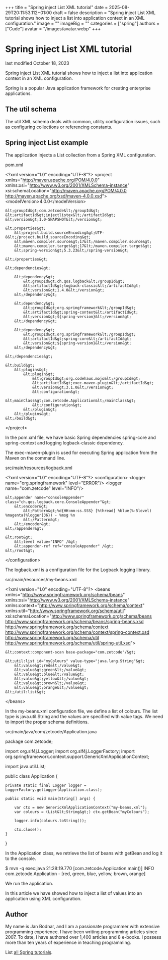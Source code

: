 +++
title = "Spring inject List XML tutorial"
date = 2025-08-29T20:11:53.112+01:00
draft = false
description = "Spring inject List XML tutorial shows how to inject a list into application context in an XML configuration."
image = ""
imageBig = ""
categories = ["spring"]
authors = ["Cude"]
avatar = "/images/avatar.webp"
+++

# Spring inject List XML tutorial

last modified October 18, 2023

Spring inject List XML tutorial shows how to inject a list into application 
context in an XML configuration.

Spring is a popular Java application framework for creating enterprise
applications. 

## The util schema

The util XML schema deals with common, utility configuration issues, such 
as configuring collections or referencing constants.

## Spring inject List example

The application injects a List collection from a Spring XML configuration.

pom.xml
  

&lt;?xml version="1.0" encoding="UTF-8"?&gt;
&lt;project xmlns="http://maven.apache.org/POM/4.0.0"
            xmlns:xsi="http://www.w3.org/2001/XMLSchema-instance"
            xsi:schemaLocation="http://maven.apache.org/POM/4.0.0
            http://maven.apache.org/xsd/maven-4.0.0.xsd"&gt;
    &lt;modelVersion&gt;4.0.0&lt;/modelVersion&gt;

    &lt;groupId&gt;com.zetcode&lt;/groupId&gt;
    &lt;artifactId&gt;injectlistex&lt;/artifactId&gt;
    &lt;version&gt;1.0-SNAPSHOT&lt;/version&gt;

    &lt;properties&gt;
        &lt;project.build.sourceEncoding&gt;UTF-8&lt;/project.build.sourceEncoding&gt;
        &lt;maven.compiler.source&gt;17&lt;/maven.compiler.source&gt;
        &lt;maven.compiler.target&gt;17&lt;/maven.compiler.target&gt;
        &lt;spring-version&gt;5.3.23&lt;/spring-version&gt;

    &lt;/properties&gt;

    &lt;dependencies&gt;

        &lt;dependency&gt;
            &lt;groupId&gt;ch.qos.logback&lt;/groupId&gt;
            &lt;artifactId&gt;logback-classic&lt;/artifactId&gt;
            &lt;version&gt;1.4.0&lt;/version&gt;
        &lt;/dependency&gt;

        &lt;dependency&gt;
            &lt;groupId&gt;org.springframework&lt;/groupId&gt;
            &lt;artifactId&gt;spring-context&lt;/artifactId&gt;
            &lt;version&gt;${spring-version}&lt;/version&gt;
        &lt;/dependency&gt;

        &lt;dependency&gt;
            &lt;groupId&gt;org.springframework&lt;/groupId&gt;
            &lt;artifactId&gt;spring-core&lt;/artifactId&gt;
            &lt;version&gt;${spring-version}&lt;/version&gt;
        &lt;/dependency&gt;
        
    &lt;/dependencies&gt;

    &lt;build&gt;
        &lt;plugins&gt;
            &lt;plugin&gt;
                &lt;groupId&gt;org.codehaus.mojo&lt;/groupId&gt;
                &lt;artifactId&gt;exec-maven-plugin&lt;/artifactId&gt;
                &lt;version&gt;3.1.0&lt;/version&gt;
                &lt;configuration&gt;
                    &lt;mainClass&gt;com.zetcode.Application&lt;/mainClass&gt;
                &lt;/configuration&gt;
            &lt;/plugin&gt;
        &lt;/plugins&gt;
    &lt;/build&gt;

&lt;/project&gt;

In the pom.xml file, we have basic Spring dependencies spring-core
and spring-context and logging logback-classic dependency.

The exec-maven-plugin is used for executing Spring application from the
Maven on the command line.

src/main/resources/logback.xml
  

&lt;?xml version="1.0" encoding="UTF-8"?&gt;
&lt;configuration&gt;
    &lt;logger name="org.springframework" level="ERROR"/&gt;
    &lt;logger name="com.zetcode" level="INFO"/&gt;

    &lt;appender name="consoleAppender" class="ch.qos.logback.core.ConsoleAppender"&gt;
        &lt;encoder&gt;
            &lt;Pattern&gt;%d{HH:mm:ss.SSS} [%thread] %blue(%-5level) %magenta(%logger{36}) - %msg %n
            &lt;/Pattern&gt;
        &lt;/encoder&gt;
    &lt;/appender&gt;

    &lt;root&gt;
        &lt;level value="INFO" /&gt;
        &lt;appender-ref ref="consoleAppender" /&gt;
    &lt;/root&gt;
&lt;/configuration&gt;

The logback.xml is a configuration file for the Logback logging library.

src/main/resources/my-beans.xml
  

&lt;?xml version="1.0" encoding="UTF-8"?&gt;
&lt;beans xmlns="http://www.springframework.org/schema/beans"
        xmlns:xsi="http://www.w3.org/2001/XMLSchema-instance"
        xmlns:context="http://www.springframework.org/schema/context"
        xmlns:util="http://www.springframework.org/schema/util"
        xsi:schemaLocation="http://www.springframework.org/schema/beans
            http://www.springframework.org/schema/beans/spring-beans.xsd
            http://www.springframework.org/schema/context
            http://www.springframework.org/schema/context/spring-context.xsd
            http://www.springframework.org/schema/util
            http://www.springframework.org/schema/util/spring-util.xsd"&gt;

    &lt;context:component-scan base-package="com.zetcode"/&gt;

    &lt;util:list id="myColours" value-type="java.lang.String"&gt;
        &lt;value&gt;red&lt;/value&gt;
        &lt;value&gt;green&lt;/value&gt;
        &lt;value&gt;blue&lt;/value&gt;
        &lt;value&gt;yellow&lt;/value&gt;
        &lt;value&gt;brown&lt;/value&gt;
        &lt;value&gt;orange&lt;/value&gt;
    &lt;/util:list&gt;
&lt;/beans&gt;

In the my-beans.xml configuration file, we define a list of colours. 
The list type is java.util.String and the values are specified with 
value tags. We need to import the proper schema definitions.

src/main/java/com/zetcode/Application.java
  

package com.zetcode;

import org.slf4j.Logger;
import org.slf4j.LoggerFactory;
import org.springframework.context.support.GenericXmlApplicationContext;

import java.util.List;

public class Application {

    private static final Logger logger = LoggerFactory.getLogger(Application.class);

    public static void main(String[] args) {

        var ctx = new GenericXmlApplicationContext("my-beans.xml");
        var colours = (List&lt;String&gt;) ctx.getBean("myColours");

        logger.info(colours.toString());

        ctx.close();
    }
}

In the Application class, we retrieve the list of beans with getBean
and log it to the console.

$ mvn -q exec:java
21:28:19.770 [com.zetcode.Application.main()] INFO  com.zetcode.Application - [red, green, blue, yellow, brown, orange]    

We run the application. 

In this article we have showed how to inject a list of values into an application using
XML configuration.

## Author

My name is Jan Bodnar, and I am a passionate programmer with extensive
programming experience. I have been writing programming articles since 2007.
To date, I have authored over 1,400 articles and 8 e-books. I possess more
than ten years of experience in teaching programming.

List [all Spring tutorials](/all/#spring).